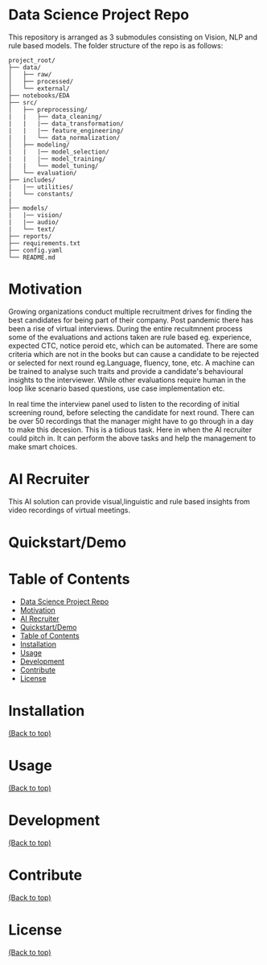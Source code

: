 # Data Science Project Repo
This repository is arranged as 3 submodules consisting on Vision, NLP and rule based models.
The folder structure of the repo is as follows:

```
project_root/
├── data/
│   ├── raw/
│   ├── processed/
│   └── external/
├── notebooks/EDA
├── src/
│   ├── preprocessing/
|   |   ├── data_cleaning/
|   |   |── data_transformation/
|   |   |── feature_engineering/
|   |   └── data_normalization/
│   ├── modeling/
|   |   |── model_selection/
|   |   |── model_training/
|   |   └── model_tuning/
│   └── evaluation/
├── includes/
|   |── utilities/
|   └── constants/
|  
├── models/
|   |── vision/
|   |── audio/
|   └── text/
├── reports/
├── requirements.txt
├── config.yaml
└── README.md

```
# Motivation
Growing organizations conduct multiple recruitment drives for finding the best candidates for being part of their company. Post pandemic there has been a rise of virtual interviews. During the entire recuitmnent process some of the evaluations and actions taken are rule based eg. experience, expected CTC, notice peroid etc, which can be automated. There are some criteria which are not in the books but can cause a candidate to be rejected or selected for next round eg.Language, fluency, tone, etc. A machine can be trained to analyse such traits and provide a candidate's behavioural insights to the interviewer.  While other evaluations require human in the loop like scenario based questions, use case implementation etc.

In real time the interview panel used to listen to the recording of initial screening round, before selecting the candidate for next round. There can be over 50 recordings that the manager might have to go through in a day to make this decesion. This is a tidious task. Here in when the AI recruiter could pitch in. It can perform the above tasks and help the management to make smart choices.

# AI Recruiter
This AI solution can provide visual,linguistic and rule based insights from video recordings of virtual meetings.

# Quickstart/Demo

# Table of Contents
- [Data Science Project Repo](#data-science-project-repo)
- [Motivation](#motivation)
- [AI Recruiter](#ai-recruiter)
- [Quickstart/Demo](#quickstartdemo)
- [Table of Contents](#table-of-contents)
- [Installation](#installation)
- [Usage](#usage)
- [Development](#development)
- [Contribute](#contribute)
- [License](#license)

# Installation


[(Back to top)](#table-of-contents)

# Usage
[(Back to top)](#table-of-contents)

# Development
[(Back to top)](#table-of-contents)

# Contribute
[(Back to top)](#table-of-contents)

# License
[(Back to top)](#table-of-contents)
